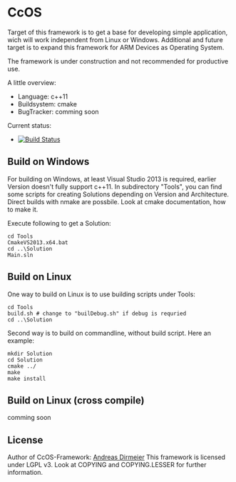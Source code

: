 # CcOS

Target of this framework is to get a base for developing simple application, wich will work independent from Linux or Windows.
Additional and future target is to expand this framework for ARM Devices as Operating System.

The framework is under construction and not recommended for productive use.

A little overview:
* Language: c++11
* Buildsystem: cmake
* BugTracker: comming soon

Current status:
 * [![Build Status](https://travis-ci.org/AndyD87/CcOS.svg?branch=master)](https://travis-ci.org/AndyD87/CcOS)

## Build on Windows

For building on Windows, at least Visual Studio 2013 is required, earlier Version doesn't fully support c++11.
In subdirectory "Tools", you can find some scripts for creating Solutions depending on Version and Architecture.
Direct builds with nmake are possbile. Look at cmake documentation, how to make it.

Execute following to get a Solution:

    cd Tools
    CmakeVS2013.x64.bat
    cd ..\Solution
    Main.sln
    
## Build on Linux

One way to build on Linux is to use building scripts under Tools:

    cd Tools
    build.sh # change to "builDebug.sh" if debug is requried
    cd ..\Solution

Second way is to build on commandline, without build script.
Here an example:

    mkdir Solution
    cd Solution
    cmake ../
    make
    make install
  
## Build on Linux (cross compile)

comming soon

## License

Author of CcOS-Framework: [Andreas Dirmeier](http://adirmeier.de)
This framework is licensed under LGPL v3. Look at COPYING and COPYING.LESSER for further information.
